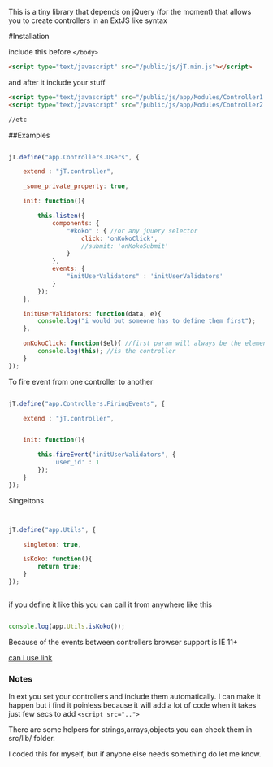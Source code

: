This is a tiny library that depends on jQuery (for the moment) that allows you to create controllers in an ExtJS like syntax


#Installation 

include this before `</body>`
```html
<script type="text/javascript" src="/public/js/jT.min.js"></script>

```

and after it include your stuff

```html
<script type="text/javascript" src="/public/js/app/Modules/Controller1.js"></script>
<script type="text/javascript" src="/public/js/app/Modules/Controller2.js"></script>

//etc
```

##Examples

```js

jT.define("app.Controllers.Users", {

    extend : "jT.controller",

    _some_private_property: true,

    init: function(){

        this.listen({
            components: {
                "#koko" : { //or any jQuery selector
                    click: 'onKokoClick',
                    //submit: 'onKokoSubmit'
                }
            },
            events: {
                "initUserValidators" : 'initUserValidators'
            }
        });
    },

    initUserValidators: function(data, e){
        console.log("i would but someone has to define them first");
    },

    onKokoClick: function($el){ //first param will always be the element itself
        console.log(this); //is the controller
    }
});

```

To fire event from one controller to another

```js

jT.define("app.Controllers.FiringEvents", {

    extend : "jT.controller",


    init: function(){

        this.fireEvent("initUserValidators", {
            'user_id' : 1
        });
    }
});

```

Singeltons

```js


jT.define("app.Utils", {

    singleton: true,

    isKoko: function(){
        return true;
    }
});



```

if you define it like this you can call it from anywhere like this 

```js

console.log(app.Utils.isKoko());

```


Because of the events between controllers browser support is IE 11+

[can i use link](http://caniuse.com/#search=CustomEvent)


### Notes

In ext you set your controllers and include them automatically. I can make it happen but i find it poinless because it will add a lot of code when it takes just few secs to add `<script src="..">`


There are some helpers for strings,arrays,objects you can check them in src/lib/ folder.

I coded this for myself, but if anyone else needs something do let me know.

